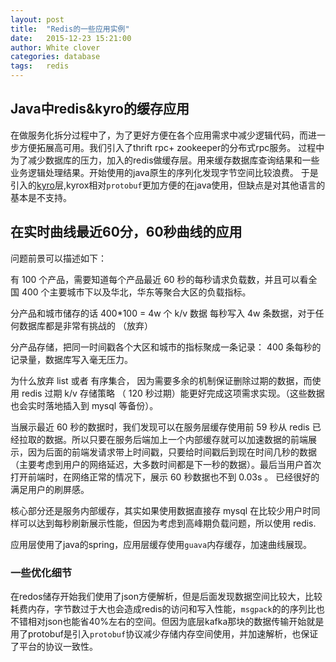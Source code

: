 ```yaml
---
layout: post
title:  "Redis的一些应用实例"
date:   2015-12-23 15:21:00
author: White clover
categories: database
tags:   redis
---
```


## Java中redis&kyro的缓存应用

在做服务化拆分过程中了，为了更好方便在各个应用需求中减少逻辑代码，而进一步方便拓展高可用。我们引入了thrift rpc+ zookeeper的分布式rpc服务。
过程中为了减少数据库的压力，加入的redis做缓存层。用来缓存数据库查询结果和一些业务逻辑处理结果。开始使用的java原生的序列化发现字节空间比较浪费。
于是引入的[kyro](https://github.com/EsotericSoftware/kryo)层,kyrox相对`protobuf`更加方便的在java使用，但缺点是对其他语言的基本是不支持。

## 在实时曲线最近60分，60秒曲线的应用

问题前景可以描述如下： 

有 100 个产品，需要知道每个产品最近 60 秒的每秒请求负载数，并且可以看全国 400 个主要城市下以及华北，华东等聚合大区的负载指标。 

分产品和城市储存的话 400*100 = 4w 个 k/v 数据 每秒写入 4w 条数据，对于任何数据库都是非常有挑战的 （放弃） 

分产品存储，把同一时间戳各个大区和城市的指标聚成一条记录： 400 条每秒的记录量，数据库写入毫无压力。 

为什么放弃 list 或者 有序集合， 因为需要多余的机制保证删除过期的数据，而使用 redis 过期 k/v 存储策略 （ 120 秒过期）能更好完成这项需求实现。（这些数据也会实时落地插入到 mysql 等备份）。 

当展示最近 60 秒的数据时，我们发现可以在服务层缓存使用前 59 秒从 redis 已经拉取的数据。所以只要在服务后端加上一个内部缓存就可以加速数据的前端展示，因为后面的前端发请求带上时间戳，只要给时间戳后到现在时间几秒的数据（主要考虑到用户的网络延迟，大多数时间都是下一秒的数据）。最后当用户首次打开前端时，在网络正常的情况下，展示 60 秒数据也不到 0.03s 。 已经很好的满足用户的刷屏感。 


核心部分还是服务内部缓存，其实如果使用数据直接存 mysql 在比较少用户时同样可以达到每秒刷新展示性能，但因为考虑到高峰期负载问题，所以使用 redis.

应用层使用了java的spring，应用层缓存使用`guava`内存缓存，加速曲线展现。

### 一些优化细节

在redos储存开始我们使用了json方便解析，但是后面发现数据空间比较大，比较耗费内存，字节数过于大也会造成redis的访问和写入性能，`msgpack`的的序列比也不错相对json也能省40%左右的空间。但因为底层kafka那块的数据传输开始就是用了protobuf是引入`protobuf`协议减少存储内存空间使用，并加速解析，也保证了平台的协议一致性。
